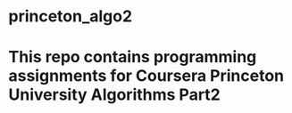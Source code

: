 # princeton_algo2
# This repo contains programming assignments for Coursera Princeton University Algorithms Part2
